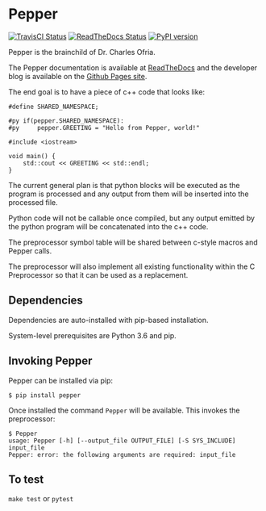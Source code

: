 # Pepper
[![TravisCI Status](https://api.travis-ci.org/devosoft/Pepper.svg?branch=master)](https://github.com/devosoft/Pepper/https://travis-ci.org/devosoft/Pepper/branches)
[![ReadTheDocs Status](https://readthedocs.org/projects/pepper/badge/?version=latest)](http://pepper.readthedocs.io/en/latest/)
[![PyPI version](https://badge.fury.io/py/Pepper.svg)](https://badge.fury.io/py/Pepper)

Pepper is the brainchild of Dr. Charles Ofria.

The Pepper documentation is available at [ReadTheDocs](http://pepper.readthedocs.io/en/latest/) and the developer blog is available on the [Github Pages site](https://devosoft.github.io/Pepper/).

The end goal is to have a piece of c++ code that looks like:

```
#define SHARED_NAMESPACE;

#py if(pepper.SHARED_NAMESPACE):
#py     pepper.GREETING = "Hello from Pepper, world!"

#include <iostream>

void main() {
    std::cout << GREETING << std::endl;
}
```

The current general plan is that python blocks will be executed as the program is processed and
any output from them will be inserted into the processed file.

Python code will not be callable once compiled, but any output emitted by the python program will be concatenated into the c++ code.

The preprocessor symbol table will be shared between c-style macros and Pepper calls.

The preprocessor will also implement all existing functionality within the C Preprocessor so that it can be used as a replacement.

## Dependencies

Dependencies are auto-installed with pip-based installation.

System-level prerequisites are Python 3.6 and pip.

## Invoking Pepper

Pepper can be installed via pip:

```
$ pip install pepper
```

Once installed the command `Pepper` will be available. This invokes the preprocessor:

```
$ Pepper
usage: Pepper [-h] [--output_file OUTPUT_FILE] [-S SYS_INCLUDE] input_file
Pepper: error: the following arguments are required: input_file
```

## To test

`make test` or `pytest`
